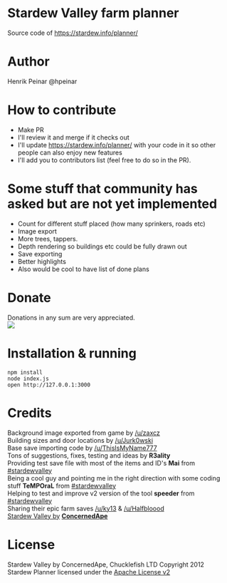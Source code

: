 # Stardew Valley farm planner
Source code of https://stardew.info/planner/

# Author
Henrik Peinar @hpeinar

# How to contribute
- Make PR
- I'll review it and merge if it checks out
- I'll update https://stardew.info/planner/ with your code in it so other people can also enjoy new features
- I'll add you to contributors list (feel free to do so in the PR).

# Some stuff that community has asked but are not yet implemented
- Count for different stuff placed (how many sprinkers, roads etc)
- Image export
- More trees, tappers.
- Depth rendering so buildings etc could be fully drawn out
- Save exporting
- Better highlights
- Also would be cool to have list of done plans

# Donate
Donations in any sum are very appreciated.     
[![](https://www.paypalobjects.com/webstatic/mktg/logo/pp_cc_mark_37x23.jpg)](https://www.paypal.com/cgi-bin/webscr?cmd=_s-xclick&hosted_button_id=7SC54QGXFXF6C)

# Installation & running 
`npm install`    
`node index.js`     
`open http://127.0.0.1:3000`

# Credits
Background image exported from game by [/u/zaxcz](https://www.reddit.com/user/zaxcz)    
Building sizes and door locations by [/u/Jurk0wski](https://www.reddit.com/user/Jurk0wski)    
Base save importing code by [/u/ThisIsMyName777](https://www.reddit.com/user/ThisIsMyName777)    
Tons of suggestions, fixes, testing and ideas by **R3ality**    
Providing test save file with most of the items and ID's **Mai** from [#stardewvalley](irc://irc.freenode.net/stardewvalley)     
Being a cool guy and pointing me in the right direction with some coding stuff **TeMPOraL** from [#stardewvalley](irc://irc.freenode.net/stardewvalley)    
Helping to test and improve v2 version of the tool **speeder** from [#stardewvalley](irc://irc.freenode.net/stardew-modding)     
Sharing their epic farm saves [/u/ky13](https://www.reddit.com/user/ky13) & [/u/Halfbloood](https://www.reddit.com/user/Halfbloood)      
[Stardew Valley by](http://stardewvalley.net/) **[ConcernedApe](https://www.reddit.com/user/ConcernedApe)**

# License
Stardew Valley by ConcernedApe, Chucklefish LTD Copyright 2012     
Stardew Planner licensed under the [Apache License v2](https://github.com/hpeinar/stardewplanner/blob/master/LICENSE.md)